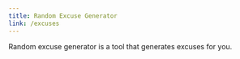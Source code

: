 ```yaml
---
title: Random Excuse Generator
link: /excuses
---
```


Random excuse generator is a tool that generates excuses for you.
